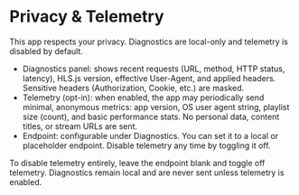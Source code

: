 Privacy & Telemetry
===================

This app respects your privacy. Diagnostics are local-only and telemetry is disabled by default.

- Diagnostics panel: shows recent requests (URL, method, HTTP status, latency), HLS.js version, effective User-Agent, and applied headers. Sensitive headers (Authorization, Cookie, etc.) are masked.
- Telemetry (opt-in): when enabled, the app may periodically send minimal, anonymous metrics: app version, OS user agent string, playlist size (count), and basic performance stats. No personal data, content titles, or stream URLs are sent.
- Endpoint: configurable under Diagnostics. You can set it to a local or placeholder endpoint. Disable telemetry any time by toggling it off.

To disable telemetry entirely, leave the endpoint blank and toggle off telemetry. Diagnostics remain local and are never sent unless telemetry is enabled.

